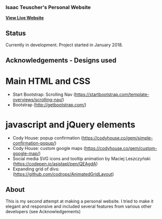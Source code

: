 ### Isaac Teuscher's Personal Website

**[View Live Website](https://iteuscher.github.io/me)**

## Status
Currently in development. Project started in January 2018.

## Acknowledgements - Designs used

# Main HTML and CSS
  - Start Bootstrap: Scrolling Nav (https://startbootstrap.com/template-overviews/scrolling-nav/)
  - Bootstrap (http://getbootstrap.com/)

# javascript and jQuery elements
  - Cody House: popup confirmation (https://codyhouse.co/gem/simple-confirmation-popup/)
  - Cody House: custom google maps (https://codyhouse.co/gem/custom-google-map/)
  - Social media SVG icons and tooltip animation by Maciej Leszczyński (https://codepen.io/asistapl/pen/QEAgdA)
  - Expanding grid of divs: (https://github.com/codrops/AnimatedGridLayout)



## About
This is my second attempt at making a personal website. I tried to make it elegant and responsive and included several features from various other developers (see Acknowledgements)
